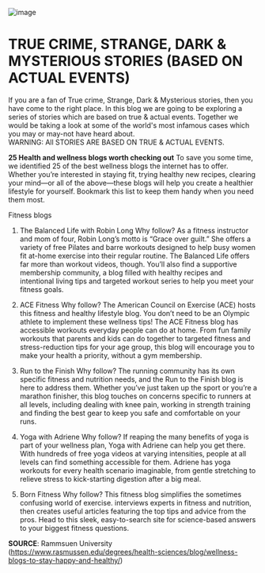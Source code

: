 ![image](https://github.com/23W-GBAC/udehadaeze/assets/148863379/14ab6e84-8e14-4850-8021-33bdf10c9d83)



# TRUE CRIME, STRANGE, DARK & MYSTERIOUS STORIES (BASED ON ACTUAL EVENTS)
If you are a fan of True crime, Strange, Dark & Mysterious stories, then you have come to the right place. 
In this blog we are going to be exploring a series of stories which are based on true & actual events. Together we would be taking a look at some of the world's most infamous cases which you may or may-not have heard about.   
WARNING: All STORIES ARE BASED ON TRUE & ACTUAL EVENTS.

**25 Health and wellness blogs worth checking out**
To save you some time, we identified 25 of the best wellness blogs the internet has to offer. Whether you’re interested in staying fit, trying healthy new recipes, clearing your mind—or all of the above—these blogs will help you create a healthier lifestyle for yourself. Bookmark this list to keep them handy when you need them most.

Fitness blogs
1. The Balanced Life with Robin Long
Why follow? As a fitness instructor and mom of four, Robin Long’s motto is “Grace over guilt.” She offers a variety of free Pilates and barre workouts designed to help busy women fit at-home exercise into their regular routine. The Balanced Life offers far more than workout videos, though. You’ll also find a supportive membership community, a blog filled with healthy recipes and intentional living tips and targeted workout series to help you meet your fitness goals.

2. ACE Fitness
Why follow? The American Council on Exercise (ACE) hosts this fitness and healthy lifestyle blog. You don’t need to be an Olympic athlete to implement these wellness tips! The ACE Fitness blog has accessible workouts everyday people can do at home. From fun family workouts that parents and kids can do together to targeted fitness and stress-reduction tips for your age group, this blog will encourage you to make your health a priority, without a gym membership.

3. Run to the Finish
Why follow? The running community has its own specific fitness and nutrition needs, and the Run to the Finish blog is here to address them. Whether you’ve just taken up the sport or you’re a marathon finisher, this blog touches on concerns specific to runners at all levels, including dealing with knee pain, working in strength training and finding the best gear to keep you safe and comfortable on your runs.

4. Yoga with Adriene
Why follow? If reaping the many benefits of yoga is part of your wellness plan, Yoga with Adriene can help you get there. With hundreds of free yoga videos at varying intensities, people at all levels can find something accessible for them. Adriene has yoga workouts for every health scenario imaginable, from gentle stretching to relieve stress to kick-starting digestion after a big meal.

5. Born Fitness
Why follow? This fitness blog simplifies the sometimes confusing world of exercise. interviews experts in fitness and nutrition, then creates useful articles featuring the top tips and advice from the pros. Head to this sleek, easy-to-search site for science-based answers to your biggest fitness questions.

**SOURCE**: Rammsuen University (https://www.rasmussen.edu/degrees/health-sciences/blog/wellness-blogs-to-stay-happy-and-healthy/)
